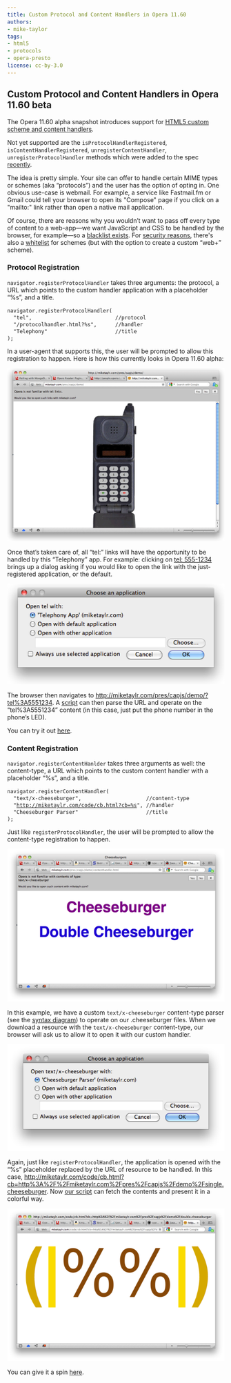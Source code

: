```yaml
---
title: Custom Protocol and Content Handlers in Opera 11.60
authors:
- mike-taylor
tags:
- html5
- protocols
- opera-presto
license: cc-by-3.0
---
```


<h2 id="custom_protocol_and_content_handlers_in_opera_1160_beta">Custom Protocol and Content Handlers in Opera 11.60 beta</h2>

<p>The Opera 11.60 alpha snapshot introduces support for <a href="https://html.spec.whatwg.org/#custom-handlers">HTML5 custom scheme and content handlers</a>.</p>

<p>Not yet supported are the <code>isProtocolHandlerRegistered</code>, <code>isContentHandlerRegistered</code>, <code>unregisterContentHandler</code>, <code>unregisterProtocolHandler</code> methods which were added to the spec <a href="http://html5.org/tools/web-apps-tracker?from=6523&amp;amp;to=6524">recently</a>.</p>

<p>The idea is pretty simple. Your site can offer to handle certain MIME types or schemes (aka &#8220;protocols&#8221;) and the user has the option of opting in. One obvious use-case is webmail. For example, a service like Fastmail.fm or Gmail could tell your browser to open its &quot;Compose&quot; page if you click on a &quot;mailto:&quot; link rather than open a native mail application.</p>

<p>Of course, there are reasons why you wouldn&#8217;t want to pass off every type of content to a web-app&#x2014;we want JavaScript and CSS to be handled by the browser, for example&#x2014;so a <a href="https://html.spec.whatwg.org/multipage/timers.html#type-blacklist">blacklist exists</a>. For <a href="http://lists.whatwg.org/htdig.cgi/whatwg-whatwg.org/2011-April/031220.html">security reasons</a>, there&#39;s also a <a href="https://html.spec.whatwg.org/multipage/timers.html#whitelisted-scheme">whitelist</a> for schemes (but with the option to create a custom &#8220;web+&#8221; scheme).</p>

<h3 id="protocol_registration">Protocol Registration</h3>

<p><code>navigator.registerProtocolHandler</code> takes three arguments: the protocol, a URL which points to the custom handler application with a placeholder &#8220;%s&#8221;, and a title.</p>

<p><pre><code>navigator.registerProtocolHandler(
  &quot;tel&quot;,                           //protocol
  &quot;/protocolhandler.html?%s&quot;,      //handler
  &quot;Telephony&quot;                      //title
);
</code></pre></p>

<p>In a user-agent that supports this, the user will be prompted to allow this registration to happen. Here is how this currently looks in Opera 11.60 alpha:</p>

<span class='img'><img alt='' src='/blog/custom-protocol-and-content-handlers/0registerprotocol.png' /></span>


<p>Once that&#8217;s taken care of, all &#8220;tel:&#8221; links will have the opportunity to be handled by this &#8220;Telephony&#8221; app. For example: clicking on <a href="tel:5551234">tel: 555-1234</a> brings up a dialog asking if you would like to open the link with the just-registered application, or the default. </p><span class='img'><img alt='' src='/blog/custom-protocol-and-content-handlers/contentchoice.png' /></span>

<p>The browser then navigates to <a href="http://miketaylr.com/pres/capjs/demo/?tel%3A5551234" target="_blank">http://miketaylr.com/pres/capjs/demo/?tel%3A5551234</a>. A <a href="http://miketaylr.com/pres/capjs/demo/app.js">script</a> can then parse the URL and operate on the &#8220;tel%3A5551234&#8221; content (in this case, just put the phone number in the phone&#8217;s LED).</p>

<p>You can try it out <a href="http://miketaylr.com/pres/capjs/demo/">here</a>.</p>

<h3 id="content_registration">Content Registration</h3>

<p><code>navigator.registerContentHanlder</code> takes three arguments as well: the content-type, a URL which points to the custom content handler with a placeholder &#8220;%s&#8221;, and a title.</p>

<p><pre><code>navigator.registerContentHandler(
  &quot;text/x-cheeseburger&quot;,                     //content-type
  &quot;<a href="http://miketaylr.com/code/cb.html?cb=%s" target="_blank">http://miketaylr.com/code/cb.html?cb=%s</a>&quot;, //handler
  &quot;Cheeseburger Parser&quot;                      //title
);
</code></pre></p>

<p>Just like <code>registerProtocolHandler</code>, the user will be prompted to allow the content-type registration to happen.</p><span class='img'><img alt='' src='/blog/custom-protocol-and-content-handlers/0registercontent.png' /></span>


<p>In this example, we have a custom <code>text/x-cheeseburger</code> content-type parser (see the <a href="http://miketaylr.com/pres/capjs/?full#cheeseburger-syntax">syntax diagram</a>) to operate on our .cheeseburger files. When we download a resource with the <code>text/x-cheeseburger</code> content-type, our browser will ask us to allow it to open it with our custom handler.</p><span class='img'><img alt='' src='/blog/custom-protocol-and-content-handlers/opencontent.png' /></span>

<p>Again, just like <code>registerProtocolHandler</code>, the application is opened with the &#8220;%s&#8221; placeholder replaced by the URL of resource to be handled. In this case, <a href="http://miketaylr.com/code/cb.html?cb=http%3A%2F%2Fmiketaylr.com%2Fpres%2Fcapjs%2Fdemo%2Fsingle.cheeseburger" target="_blank">http://miketaylr.com/code/cb.html?cb=http%3A%2F%2Fmiketaylr.com%2Fpres%2Fcapjs%2Fdemo%2Fsingle.cheeseburger</a>. Now <a href="http://miketaylr.com/code/cb.js">our script</a> can fetch the contents and present it in a colorful way.</p><span class='img'><img alt='' src='/blog/custom-protocol-and-content-handlers/0cb.png' /></span>

You can give it a spin <a href="http://miketaylr.com/pres/capjs/demo/contenthandler.html">here</a>.
